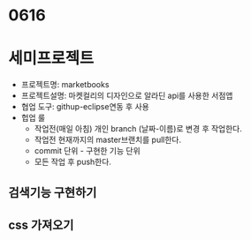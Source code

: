 # 0616



# 세미프로젝트
* 프로젝트명: marketbooks
* 프로젝트설명: 마켓컬리의 디자인으로 알라딘 api를 사용한 서점앱
* 협업 도구: githup-eclipse연동 후 사용
* 헙업 룰
  * 작업전(매일 아침) 개인 branch (날짜-이름)로 변경 후 작업한다.
  * 작업전 현재까지의 master브랜치를 pull한다.
  * commit 단위 - 구현한 기능 단위
  * 모든 작업 후 push한다.

## 검색기능 구현하기


## css 가져오기